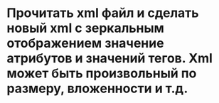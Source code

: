 # Прочитать xml файл и сделать новый xml c зеркальным отображением значение атрибутов и значений тегов. Xml может быть произвольный по размеру, вложенности и т.д.
